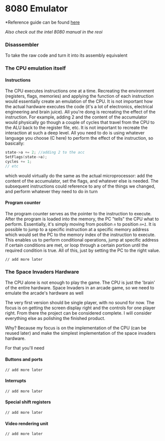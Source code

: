 # 8080 Emulator

*Reference guide can be found [here](http://www.emulator101.com/welcome.html)

*Also check out the intel 8080 manual in the reoi*

### Disassembler
To take the raw code and turn it into its assembly equivalent

### The CPU emulation itself

#### Instructions
The CPU executes instructions one at a time. Recreating the environment (registers, flags, memories) and applying the function of each instruction would essentially create an emulation of the CPU. It is not important how the actual hardware executes the code (it's a lot of electronics, electrical engineering and brain juice). All you're dong is recreating the effect of the instruction.
For example, adding 2 and the content of the accumulator would physically go though a couple of cycles that travel from the CPU to the ALU back to the register file, etc. It is not important to recreate the interaction at such a deep level. All you need to do is using whatever language you choose (C here) to perform the effect of the instruction, so basically:

```c
state->a += 2; //adding 2 to the acc
SetFlags(state->a);
cycles += 1;
// etc
```

which would virtually do the same as the actual microprocessor: add the content of the accumulator, set the flags, and whatever else is needed. The subsequent instructions could reference to any of the things we changed, and perform whatever they need to do in turn

#### Program counter
The program counter serves as the pointer to the instruction to execute. After the program is loaded into the memory, the PC "tells" the CPU what to perform. Essentially, it's simply moving from position *`n`* to position *`n+1`*. It is possible to jump to a specific instruction at a specific memory address which would set the PC to the memory index of the instruction to execute. This enables us to perform conditional operations, jump at specific address if certain conditions are met, or loop through a certain portion until the required condition is true. All of this, just by setting the PC to the right value.

`// add more later`

### The Space Invaders Hardware

The CPU alone is not enough to play the game. The CPU is just the 'brain' of the entire hardware.
Space Invaders in an arcade game, so we need to emulate the arcade's hardware as well

The very first version should be single player, with no sound for now. The focus is on getting the screen display right and the controls for one player right. From there the project can be considered complete. I will consider everything else as polishing the finished product.

Why? Because my focus is on the implementation of the CPU (can be reused later) and make the simplest implementation of the space invaders hardware.

For that you'll need

#### Buttons and ports

`// add more later`
#### Interrupts

`// add more later`
#### Special shift registers

`// add more later`
#### Video rendering unit

`// add more later`